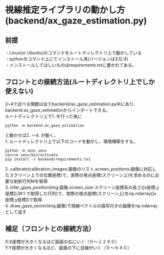 # 視線推定ライブラリの動かし方(backend/ax_gaze_estimation.py)
## 前提
・Linux(or Ubuntu)のコマンドをルートディレクトリ上で動かしている  
・pythonをコマンド上にてインストール済(バージョンは3.12.4)  
・インストールしてほしいものはrequirements.txtに書かれてある。
## フロントとの接続方法(ルートディレクトリ上でしか使えない)
2~4で述べる関数は全てbackend/ax_gaze_estimation.py中にあり、backend.ax_gaze_estimationからインポートできる。  
ルートディレクトリ上で1\. を行った後に  
```
python -m backend.ax_gaze_estimation
```
と動かせば2\. ～4\. が動く。  
1\. ルートディレクトリ上で以下のコードを動かし、環境構築をする。
```
python -m venv venv  
source venv/bin/activate  
pip install -r backend/requirements.txt  
```
2\. calibrate(calibration_images:画像のリスト,screen_positions:画像に対応したスクリーン上での位置座標)で、実際の視点座標(スクリーン上)を求めるのに必要な射影行列Mを取得  
3\. infer_gaze_position(img:画像,screen_size:スクリーン座標系の長さ([x座標,y座標]),M:1\.で取得した行列)で、実際の視点座標(スクリーン上)をnp.ndarray([x座標,y座標])で取得  
4\. draw_gaze_vector(img:画像)で視線ベクトルの描写付きの画像をnp.ndarrayとして返す
## 補足（フロントとの接続方法）
X:X座標が大きくなるほど画面の右にいく（０～１２８０）  
Y:Y座標が大きくなるほど、画面の下に目線がいく（０～６４０）   
